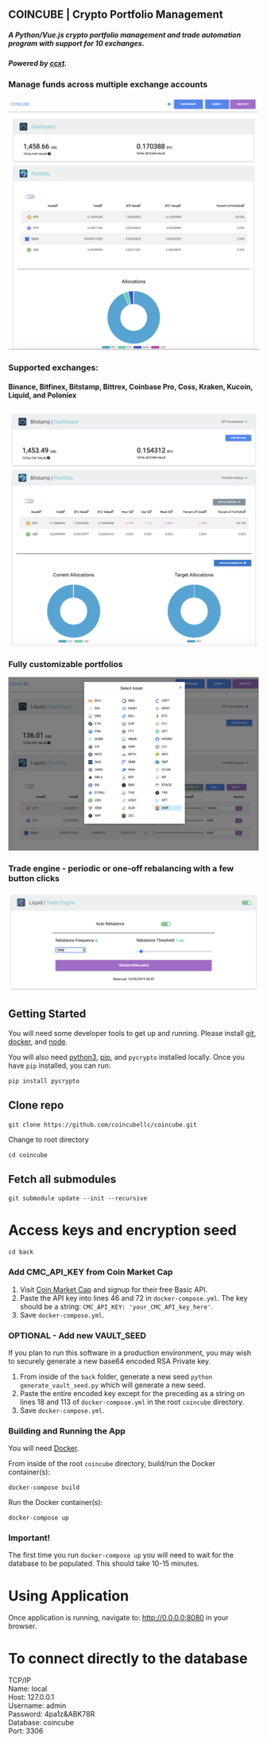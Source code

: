 ## COINCUBE | Crypto Portfolio Management
##### A Python/Vue.js crypto portfolio management and trade automation program with support for 10 exchanges.

##### Powered by <a href="https://github.com/ccxt/ccxt" target="_blank">ccxt</a>.

### Manage funds across multiple exchange accounts
![Dashboard](images/Dashboard.png)

### Supported exchanges:
#### Binance, Bitfinex, Bitstamp, Bittrex, Coinbase Pro, Coss, Kraken, Kucoin, Liquid, and Poloniex

![Dashboard](images/Cube.png)

### Fully customizable portfolios
![Dashboard](images/Edit.png)

### Trade engine - periodic or one-off rebalancing with a few button clicks
![Dashboard](images/Engine.png)


## Getting Started
You will need some developer tools to get up and running. Please install <a href="https://git-scm.com/book/en/v2/Getting-Started-Installing-Git">git</a>, <a href="https://www.docker.com/products/developer-tools">docker</a>, and <a href="https://nodejs.org/en/download/">node</a>.

You will also need <a href="https://www.python.org/downloads/">python3</a>, <a href="https://pip.pypa.io/en/stable/installing/">pip</a>, and  `pycrypto` installed locally. Once you have `pip` installed, you can run:
```
pip install pycrypto
```
## Clone repo
```
git clone https://github.com/coincubellc/coincube.git
```
Change to root directory
```
cd coincube
```

## Fetch all submodules
```
git submodule update --init --recursive
```
# Access keys and encryption seed
```
cd back
```

### Add CMC_API_KEY from Coin Market Cap
1. Visit <a href="https://pro.coinmarketcap.com/signup/">Coin Market Cap</a> and signup for their free Basic API. 
2. Paste the API key into lines 46 and 72 in `docker-compose.yml`. The key should be a string: `CMC_API_KEY: 'your_CMC_API_key_here'`.
3. Save `docker-compose.yml`.

### OPTIONAL - Add new VAULT_SEED
<p>If you plan to run this software in a production environment, you may wish to securely generate a new base64 encoded RSA Private key. 
</p>

1. From inside of the `back` folder, generate a new seed `python generate_vault_seed.py` which will generate a new seed.
2. Paste the entire encoded key except for the preceding as a string on lines 18 and 113 of `docker-compose.yml` in the root `coincube` directory.
4. Save `docker-compose.yml`.

### Building and Running the App
You will need <a href="https://docker.com" target="_blank">Docker</a>.

From inside of the root `coincube` directory, build/run the Docker container(s):
```
docker-compose build
```

Run the Docker container(s):
```
docker-compose up
```

### Important!
The first time you run `docker-compose up` you will need to wait for the database to be populated. This should take 10-15 minutes.

# Using Application
Once application is running, navigate to: http://0.0.0.0:8080 in your browser.

# To connect directly to the database
TCP/IP <br>
Name: local <br>
Host: 127.0.0.1 <br>
Username: admin <br>
Password: 4pa1z&ABK78R <br>
Database: coincube <br>
Port: 3306

